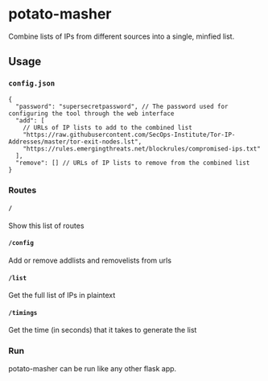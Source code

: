 # potato-masher

Combine lists of IPs from different sources into a single, minfied list.

## Usage

### `config.json`

```jsonc
{
  "password": "supersecretpassword", // The password used for configuring the tool through the web interface
  "add": [
    // URLs of IP lists to add to the combined list
    "https://raw.githubusercontent.com/SecOps-Institute/Tor-IP-Addresses/master/tor-exit-nodes.lst",
    "https://rules.emergingthreats.net/blockrules/compromised-ips.txt"
  ],
  "remove": [] // URLs of IP lists to remove from the combined list
}
```

### Routes

#### `/`

Show this list of routes

#### `/config`

Add or remove addlists and removelists from urls

#### `/list`

Get the full list of IPs in plaintext

#### `/timings`

Get the time (in seconds) that it takes to generate the list

### Run

potato-masher can be run like any other flask app.
